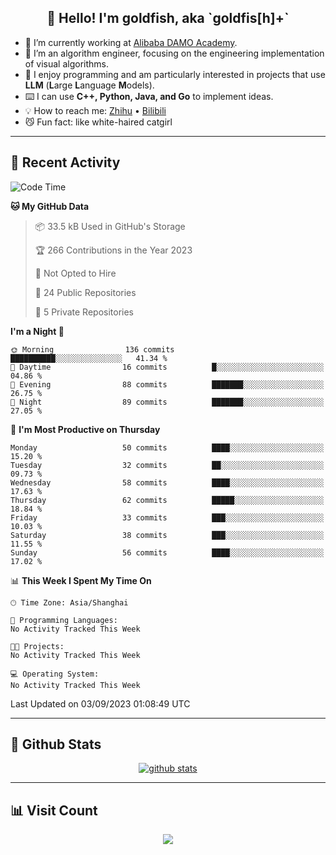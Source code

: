 
<h2 align="center">👋 Hello! I'm goldfish, aka `goldfis[h]+`</h2>

- 📍 I’m currently working at [Alibaba DAMO Academy](https://damo.alibaba.com/).  
- 🌱 I’m an algorithm engineer, focusing on the engineering implementation of visual algorithms.  
- 💬 I enjoy programming and am particularly interested in projects that use **LLM** (**L**arge **L**anguage **M**odels).   
- ⌨️ I can use **C++, Python, Java, and Go** to implement ideas.  
- 💡 How to reach me: [Zhihu](https://www.zhihu.com/people/goldfishh) • [Bilibili](https://space.bilibili.com/11349246)  
- 😼 Fun fact: like white-haired catgirl  

-------

## 🔧 Recent Activity

<!--START_SECTION:waka-->
![Code Time](http://img.shields.io/badge/Code%20Time-13%20hrs%2028%20mins-blue)

**🐱 My GitHub Data** 

> 📦 33.5 kB Used in GitHub's Storage 
 > 
> 🏆 266 Contributions in the Year 2023
 > 
> 🚫 Not Opted to Hire
 > 
> 📜 24 Public Repositories 
 > 
> 🔑 5 Private Repositories 
 > 
**I'm a Night 🦉** 

```text
🌞 Morning                136 commits         ██████████░░░░░░░░░░░░░░░   41.34 % 
🌆 Daytime                16 commits          █░░░░░░░░░░░░░░░░░░░░░░░░   04.86 % 
🌃 Evening                88 commits          ███████░░░░░░░░░░░░░░░░░░   26.75 % 
🌙 Night                  89 commits          ███████░░░░░░░░░░░░░░░░░░   27.05 % 
```
📅 **I'm Most Productive on Thursday** 

```text
Monday                   50 commits          ████░░░░░░░░░░░░░░░░░░░░░   15.20 % 
Tuesday                  32 commits          ██░░░░░░░░░░░░░░░░░░░░░░░   09.73 % 
Wednesday                58 commits          ████░░░░░░░░░░░░░░░░░░░░░   17.63 % 
Thursday                 62 commits          █████░░░░░░░░░░░░░░░░░░░░   18.84 % 
Friday                   33 commits          ███░░░░░░░░░░░░░░░░░░░░░░   10.03 % 
Saturday                 38 commits          ███░░░░░░░░░░░░░░░░░░░░░░   11.55 % 
Sunday                   56 commits          ████░░░░░░░░░░░░░░░░░░░░░   17.02 % 
```


📊 **This Week I Spent My Time On** 

```text
🕑︎ Time Zone: Asia/Shanghai

💬 Programming Languages: 
No Activity Tracked This Week

🐱‍💻 Projects: 
No Activity Tracked This Week

💻 Operating System: 
No Activity Tracked This Week
```


 Last Updated on 03/09/2023 01:08:49 UTC
<!--END_SECTION:waka-->

-------

## 📆 Github Stats

<p align="center">
    <a href="https://github.com/anuraghazra/github-readme-stats">
      <img src="https://github-readme-stats.vercel.app/api?username=goldfishh&show_icons=true&theme=dracula" alt="github stats" />
    </a>
</p>

-------

## 📊 Visit Count

<p align="center">
  <a href="https://count.getloli.com/"><img src="https://count.getloli.com/get/@:goldfishh?theme=rule34"></a>
</p>
